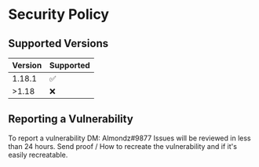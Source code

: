 # Security Policy

## Supported Versions

| Version | Supported          |
| ------- | ------------------ |
| 1.18.1   | :white_check_mark: |
| >1.18   | :x:                |

## Reporting a Vulnerability

To report a vulnerability DM: Almondz#9877
Issues will be reviewed in less than 24 hours.
Send proof / How to recreate the vulnerability and if it's easily recreatable.
